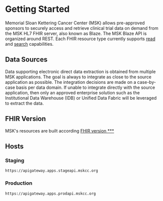 # Getting Started

Memorial Sloan Kettering Cancer Center (MSK) allows pre-approved sponsors to securely access and retrieve clinical trial data on demand from the MSK HL7 FHIR server, also known as Blaze. The MSK Blaze API is organized around REST. Each FHIR resource type currently supports [read](http://build.fhir.org/http.html#read) and [search](http://build.fhir.org/http.html#search) capabilities.

## Data Sources

Data supporting electronic direct data extraction is obtained from multiple MSK applications. The goal is always to integrate as close to the source application as possible. The integration decisions are made on a case-by-case basis per data domain. If unable to integrate directly with the source application, then only an approved enterprise solution such as the Institutional Data Warehouse (IDB) or Unified Data Fabric will be leveraged to extract the data. 

## FHIR Version

MSK's resources are built according [FHIR version ***](http://hl7.org/fhir/directory.html)

## Hosts

### Staging

```
https://apigateway.apps.stageapi.mskcc.org
```

### Production

```
https://apigateway.apps.prodapi.mskcc.org
```



